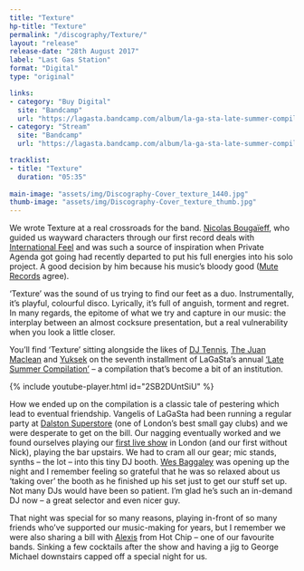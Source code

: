 ```yaml
---
title: "Texture"
hp-title: "Texture"
permalink: "/discography/Texture/"
layout: "release"
release-date: "28th August 2017"
label: "Last Gas Station"
format: "Digital"
type: "original"

links:
- category: "Buy Digital"
  site: "Bandcamp"
  url: "https://lagasta.bandcamp.com/album/la-ga-sta-late-summer-compilation-vol-7"
- category: "Stream"
  site: "Bandcamp"
  url: "https://lagasta.bandcamp.com/album/la-ga-sta-late-summer-compilation-vol-7"

tracklist:
- title: "Texture"
  duration: "05:35"
   
main-image: "assets/img/Discography-Cover_texture_1440.jpg"
thumb-image: "assets/img/Discography-Cover_texture_thumb.jpg"
---
```


We wrote Texture at a real crossroads for the band. [Nicolas Bougaïeff](https://soundcloud.com/nicolasbougaieff), who guided us wayward characters through our first record deals with [International Feel](https://soundcloud.com/international-feel) and was such a source of inspiration when Private Agenda got going had recently departed to put his full energies into his solo project. A good decision by him because his music’s bloody good ([Mute Records](http://mute.com/) agree).


‘Texture’ was the sound of us trying to find our feet as a duo. Instrumentally, it’s playful, colourful disco. Lyrically, it’s full of anguish, torment and regret. In many regards, the epitome of what we try and capture in our music: the interplay between an almost cocksure presentation, but a real vulnerability when you look a little closer.  


You’ll find ‘Texture’ sitting alongside the likes of [DJ Tennis](https://soundcloud.com/djtennisdjtennis), [The Juan Maclean](http://www.thejuanmaclean.com/) and [Yuksek](https://soundcloud.com/yuksek) on the seventh installment of LaGaSta’s annual [‘Late Summer Compilation’](https://lagasta.bandcamp.com/album/la-ga-sta-late-summer-compilation-vol-7) – a compilation that’s become a bit of an institution. 

{% include youtube-player.html id="2SB2DUntSiU" %}

How we ended up on the compilation is a classic tale of pestering which lead to eventual friendship. Vangelis of LaGaSta had been running a regular party at [Dalston Superstore](http://dalstonsuperstore.com/) (one of London’s best small gay clubs) and we were desperate to get on the bill. Our nagging eventually worked and we found ourselves playing our [first live show](https://www.residentadvisor.net/events/840622) in London (and our first without Nick), playing the bar upstairs. We had to cram all our gear; mic stands, synths – the lot – into this tiny DJ booth. [Wes Baggaley](https://www.residentadvisor.net/dj/wesbaggaley) was opening up the night and I remember feeling so grateful that he was so relaxed about us ‘taking over’ the booth as he finished up his set just to get our stuff set up. Not many DJs would have been so patient. I’m glad he’s such an in-demand DJ now – a great selector and even nicer guy. 


That night was special for so many reasons, playing in-front of so many friends who’ve supported our music-making for years, but I remember we were also sharing a bill with [Alexis](https://www.alexistaylorsolo.com/) from Hot Chip – one of our favourite bands. Sinking a few cocktails after the show and having a jig to George Michael downstairs capped off a special night for us.
